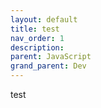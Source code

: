 ```yaml
---
layout: default
title: test
nav_order: 1
description: 
parent: JavaScript
grand_parent: Dev
---
```

test